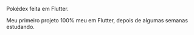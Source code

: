 Pokédex feita em Flutter.

Meu primeiro projeto 100% meu em Flutter, depois de algumas semanas estudando.